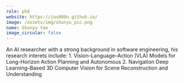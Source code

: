 ```yaml
---
role: phd
website: https://jas000n.github.io/
image: /assets/img/shunyu_pic.png
name: Shunyu Yao
image_circular: false
---
```

An AI researcher with a strong background in software engineering, his research interets include: 1. Vision–Language–Action (VLA) Models for Long-Horizon Action Planning and Autonomous 2. Navigation Deep Learning–Based 3D Computer Vision for Scene Reconstruction and Understanding
